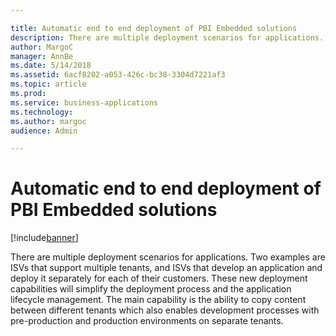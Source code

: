 ```yaml
---

title: Automatic end to end deployment of PBI Embedded solutions
description: There are multiple deployment scenarios for applications.
author: MargoC
manager: AnnBe
ms.date: 5/14/2018
ms.assetid: 6acf8202-a053-426c-bc38-3304d7221af3
ms.topic: article
ms.prod: 
ms.service: business-applications
ms.technology: 
ms.author: margoc
audience: Admin

---
```

#  Automatic end to end deployment of PBI Embedded solutions




[!include[banner](../../../../includes/banner.md)]

There are multiple deployment scenarios for applications. Two examples are ISVs
that support multiple tenants, and ISVs that develop an application and deploy
it separately for each of their customers. These new deployment capabilities
will simplify the deployment process and the application lifecycle management.
The main capability is the ability to copy content between different tenants
which also enables development processes with pre-production and production
environments on separate tenants.
